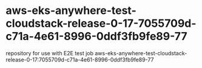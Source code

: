 # aws-eks-anywhere-test-cloudstack-release-0-17-7055709d-c71a-4e61-8996-0ddf3fb9fe89-77
repository for use with E2E test job aws-eks-anywhere-test-cloudstack-release-0-17:7055709d-c71a-4e61-8996-0ddf3fb9fe89-77
